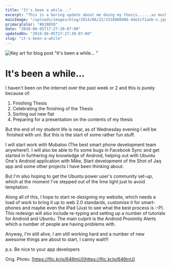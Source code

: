 ```yaml
---
title: "It's been a while..."
excerpt: "This is a boring update about me doing my thesis......so much work to be done argh."
mainImage: "/uploads/images/blog/2014/06/22/3316800986-dde2cf1aeb-o.jpg"
primaryColor: "#b28059"
date: "2010-06-05T17:27:39-07:00"
updatedOn: "2010-06-05T17:27:39-07:00"
slug: "it-s-been-a-while"
---
```

![Key art for blog post "It's been a while... "](/uploads/images/blog/2014/06/22/3316800986-dde2cf1aeb-o.jpg)

# It's been a while... 

I haven't been on the internet over the past week or 2 and this is purely because of: 

  1. Finishing Thesis
  2. Celebrating the finishing of the Thesis
  3. Sorting out new flat
  4. Preparing for a presentation on the contents of my thesis

But the end of my student life is near, as of Wednesday evening I will be  finished with uni. But this is the start of some rather fun stuff.

I will start work with Mubaloo (The best smart phone development team anywhere!). I will also be able to fix some bugs in Facebook Sync and get started in furthering my knowledge of Android, helping out with Ubuntu One's Android application with Mike, Start development of the Shot of Jaq app and some other projects I have been thinking about.

But I'm also hoping to get the Ubuntu power user's community set-up, which at the moment I've stepped out of the lime light just to avoid temptation.

Along all of this, I hope to start re-designing my website, which needs a load of work to bring it up to web 2.0 standards, customise it for smart-phones and maybe even the iPad (Just to see what the best process is :-P). This redesign will also include re-typing and setting up a number of tutorials for Android and Ubuntu. The main culprit is the Android Proximity Alerts which a number of people are having problems with.

Anyway, I'm still alive, I am still working hard and a number of new awesome things are about to start, I canny wait!!!

p.s. Be nice to your app developers

Orig. Photo: [https://flic.kr/p/646tnU](https://flic.kr/p/646tnU)